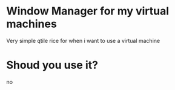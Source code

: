 # Window Manager for my virtual machines
Very simple qtile rice for when i want to use a virtual machine

# Shoud you use it?
no
